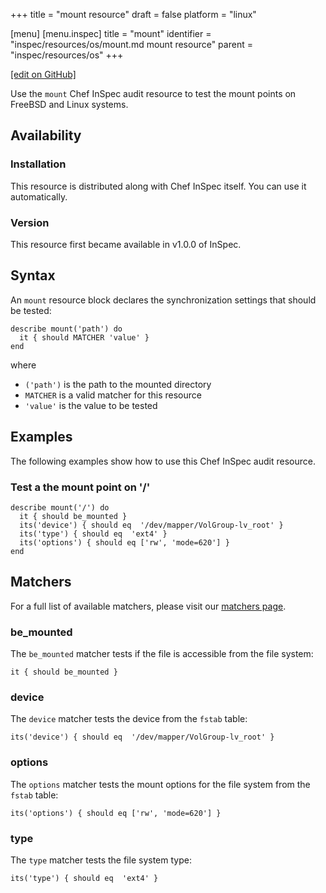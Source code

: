 +++
title = "mount resource"
draft = false
platform = "linux"

[menu]
  [menu.inspec]
    title = "mount"
    identifier = "inspec/resources/os/mount.md mount resource"
    parent = "inspec/resources/os"
+++

[\[edit on GitHub\]](https://github.com/inspec/inspec/blob/master/www/content/inspec/resources/mount.md)

Use the `mount` Chef InSpec audit resource to test the mount points on FreeBSD and Linux systems.

## Availability

### Installation

This resource is distributed along with Chef InSpec itself. You can use it automatically.

### Version

This resource first became available in v1.0.0 of InSpec.

## Syntax

An `mount` resource block declares the synchronization settings that should be tested:

    describe mount('path') do
      it { should MATCHER 'value' }
    end

where

- `('path')` is the path to the mounted directory
- `MATCHER` is a valid matcher for this resource
- `'value'` is the value to be tested

## Examples

The following examples show how to use this Chef InSpec audit resource.

### Test a the mount point on '/'

    describe mount('/') do
      it { should be_mounted }
      its('device') { should eq  '/dev/mapper/VolGroup-lv_root' }
      its('type') { should eq  'ext4' }
      its('options') { should eq ['rw', 'mode=620'] }
    end

## Matchers

For a full list of available matchers, please visit our [matchers page](/inspec/matchers/).

### be_mounted

The `be_mounted` matcher tests if the file is accessible from the file system:

    it { should be_mounted }

### device

The `device` matcher tests the device from the `fstab` table:

    its('device') { should eq  '/dev/mapper/VolGroup-lv_root' }

### options

The `options` matcher tests the mount options for the file system from the `fstab` table:

    its('options') { should eq ['rw', 'mode=620'] }

### type

The `type` matcher tests the file system type:

    its('type') { should eq  'ext4' }
